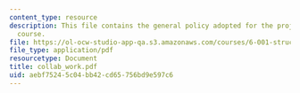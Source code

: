 ```yaml
---
content_type: resource
description: This file contains the general policy adopted for the projects for the
  course.
file: https://ol-ocw-studio-app-qa.s3.amazonaws.com/courses/6-001-structure-and-interpretation-of-computer-programs-spring-2005/aebf75245c04bb42cd65756bd9e597c6_collab_work.pdf
file_type: application/pdf
resourcetype: Document
title: collab_work.pdf
uid: aebf7524-5c04-bb42-cd65-756bd9e597c6
---
```

